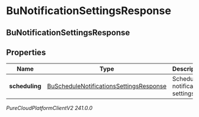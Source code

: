 # BuNotificationSettingsResponse

## BuNotificationSettingsResponse

## Properties

|Name | Type | Description | Notes|
|------------ | ------------- | ------------- | -------------|
| **scheduling** | [BuScheduleNotificationsSettingsResponse](BuScheduleNotificationsSettingsResponse) | Schedule notification settings | [optional] |



_PureCloudPlatformClientV2 241.0.0_
